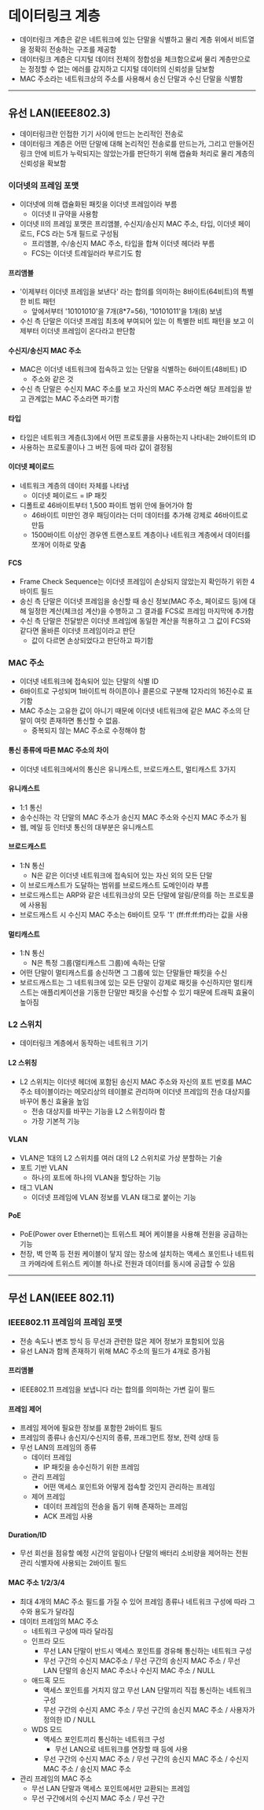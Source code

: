 # 데이터링크 계층

- 데이터링크 계층은 같은 네트워크에 있는 단말을 식별하고 물리 계층 위에서 비트열을 정확히 전송하는 구조를 제공함
- 데이터링크 계층은 디지털 데이터 전체의 정합성을 체크함으로써 물리 계층만으로는 정정할 수 없는 에러를 감지하고 디지털 데이터의
신뢰성을 담보함
- MAC 주소라는 네트워크상의 주소를 사용해서 송신 단말과 수신 단말을 식별함

------------

## 유선 LAN(IEEE802.3)

- 데이터링크란 인접한 기기 사이에 만드는 논리적인 전송로
- 데이터링크 계층은 어떤 단말에 대해 논리적인 전송로를 만드는가, 그리고 만들어진 링크 안에 비트가 누락되지는 않았는가를 판단하기 위해
캡슐화 처리로 물리 계층의 신뢰성을 확보함

### 이더넷의 프레임 포맷

- 이더넷에 의해 캡슐화된 패킷을 이더넷 프레임이라 부름
  - 이더넷 II 규약을 사용함
- 이더넷 II의 프레임 포맷은 프리앰블, 수신지/송신지 MAC 주소, 타입, 이더넷 페이로드, FCS 라는 5개 필드로 구성됨
  - 프리앰블, 수/송신지 MAC 주소, 타입을 합쳐 이더넷 헤더라 부름
  - FCS는 이더넷 트레일러라 부르기도 함

#### 프리앰블

- '이제부터 이더넷 프레임을 보낸다' 라는 합의를 의미하는 8바이트(64비트)의 특별한 비트 패턴
  - 앞에서부터 '10101010'을 7개(8*7=56), '10101011'을 1개(8) 보냄
- 수신 측 단말은 이더넷 프레임 최초에 부여되어 있는 이 특별한 비트 패턴을 보고 이제부터 이더넷 프레임이 온다라고 판단함

#### 수신지/송신지 MAC 주소

- MAC은 이더넷 네트워크에 접속하고 있는 단말을 식별하는 6바이트(48비트) ID
  - 주소와 같은 것
- 수신 측 단말은 수신지 MAC 주소를 보고 자신의 MAC 주소라면 해당 프레임을 받고 관계없는 MAC 주소라면 파기함

#### 타입

- 타입은 네트워크 계층(L3)에서 어떤 프로토콜을 사용하는지 나타내는 2바이트의 ID
- 사용하는 프로토콜이나 그 버전 등에 따라 값이 결정됨

#### 이더넷 페이로드

- 네트워크 계층의 데이터 자체를 나타냄
  - 이더넷 페이로드 = IP 패킷
- 디폴트로 46바이트부터 1,500 파이트 범위 안에 들어가야 함
  - 46바이트 미만인 경우 패딩이라는 더미 데이터를 추가해 강제로 46바이트로 만듬
  - 1500바이트 이상인 경우엔 트랜스포트 계층이나 네트워크 계층에서 데이터를 쪼개어 이하로 맞춤

#### FCS

- Frame Check Sequence는 이더넷 프레임이 손상되지 않았는지 확인하기 위한 4바이트 필드
- 송신 측 단말은 이더넷 프레임을 송신할 때 송신 정보(MAC 주소, 페이로드 등)에 대해 일정한 계산(체크섬 계산)을 수행하고 그 결과를
FCS로 프레임 마지막에 추가함
- 수신 측 단말은 전달받은 이더넷 프레임에 동일한 계산을 적용하고 그 값이 FCS와 같다면 올바른 이더넷 프레임이라고 판단
  - 값이 다르면 손상되었다고 판단하고 파기함

### MAC 주소

- 이더넷 네트워크에 접속되어 있는 단말의 식별 ID
- 6바이트로 구성되며 1바이트씩 하이픈이나 콜론으로 구분해 12자리의 16진수로 표기함
- MAC 주소는 고유한 값이 아니기 때문에 이더넷 네트워크에 같은 MAC 주소의 단말이 여럿 존재하면 통신할 수 없음.
  - 중복되지 않는 MAC 주소로 수정해야 함

#### 통신 종류에 따른 MAC 주소의 차이

- 이더넷 네트워크에서의 통신은 유니캐스트, 브로드캐스트, 멀티캐스트 3가지

#### 유니캐스트

- 1:1 통신
- 송수신하는 각 단말의 MAC 주소가 송신지 MAC 주소와 수신지 MAC 주소가 됨
- 웹, 메일 등 인터넷 통신의 대부분은 유니캐스트

#### 브로드캐스트

- 1:N 통신
  - N은 같은 이더넷 네트워크에 접속되어 있는 자신 외의 모든 단말
- 이 브로드캐스트가 도달하는 범위를 브로드캐스트 도메인이라 부름
- 브로드캐스트는 ARP와 같은 네트워크상의 모든 단말에 알림/문의를 하는 프로토콜에 사용됨
- 브로드캐스트 시 수신지 MAC 주소는 6바이트 모두 '1' (ff:ff:ff:ff)라는 값을 사용

#### 멀티캐스트

- 1:N 통신
  - N은 특정 그룹(멀티캐스트 그룹)에 속하는 단말
- 어떤 단말이 멀티캐스트를 송신하면 그 그룹에 있는 단말들만 패킷을 수신
- 보르드캐스트는 그 네트워크에 있는 모든 단말이 강제로 패킷을 수신하지만 멀티캐스트는 애플리케이션을 기동한 단말만 패킷을 수신할 수 있기 때문에
트래픽 효율이 높아짐

### L2 스위치

- 데이터링크 계층에서 동작하는 네트워크 기기

#### L2 스위칭

- L2 스위치는 이더넷 헤더에 포함된 송신지 MAC 주소와 자신의 포트 번호를 MAC 주소 테이블이라는 메모리상의 테이블로 관리하며
이더넷 프레임의 전송 대상지를 바꾸어 통신 효율을 높임
  - 전송 대상지를 바꾸는 기능을 L2 스위칭이라 함
  - 가장 기본적 기능

#### VLAN

- VLAN은 1대의 L2 스위치를 여러 대의 L2 스위치로 가상 분할하는 기술
- 포트 기반 VLAN
  - 하나의 포트에 하나의 VLAN을 할당하는 기능
- 태그 VLAN
  - 이더넷 프레임에 VLAN 정보를 VLAN 태그로 붙이는 기능

#### PoE

- PoE(Power over Ethernet)는 트위스트 페어 케이블을 사용해 전원을 공급하는 기능
- 천장, 벽 안쪽 등 전원 케이블이 닿지 않는 장소에 설치하는 액세스 포인트나 네트워크 카메라에 트위스트 케이블 하나로 전원과 데이터를
동시에 공급할 수 있음

------------

## 무선 LAN(IEEE 802.11)

### IEEE802.11 프레임의 프레임 포맷

- 전송 속도나 변조 방식 등 무선과 관련한 많은 제어 정보가 포함되어 있음
- 유선 LAN과 함께 존재하기 위해 MAC 주소의 필드가 4개로 증가됨

#### 프리앰블

- IEEE802.11 프레임을 보냅니다 라는 합의를 의미하는 가변 길이 필드

#### 프레임 제어

- 프레임 제어에 필요한 정보를 포함한 2바이트 필드
- 프레임의 종류나 송신지/수신지의 종류, 프래그먼트 정보, 전력 상태 등
- 무선 LAN의 프레임의 종류
  - 데이터 프레임
    - IP 패킷을 송수신하기 위한 프레임
  - 관리 프레임
    - 어떤 액세스 포인트와 어떻게 접속할 것인지 관리하는 프레임
  - 제어 프레임
    - 데이터 프레임의 전송을 돕기 위해 존재하는 프레임
    - ACK 프레임 사용

#### Duration/ID

- 무선 회선을 점유할 예정 시간의 알림이나 단말의 배터리 소비량을 제어하는 전원 관리 식별자에 사용되는 2바이트 필드

#### MAC 주소 1/2/3/4

- 최대 4개의 MAC 주소 필드를 가질 수 있어 프레임 종류나 네트워크 구성에 따라 그 수와 용도가 달라짐
- 데이터 프레임의 MAC 주소
  - 네트워크 구성에 따라 달라짐
  - 인프라 모드
    - 무선 LAN 단말이 반드시 액세스 포인트를 경유해 통신하는 네트워크 구성
    - 무선 구간의 수신지 MAC주소 / 무선 구간의 송신지 MAC 주소 / 무선 LAN 단말의 송신지 MAC 주소나 수신지 MAC 주소 / NULL
  - 애드혹 모드
    - 액세스 포인트를 거치지 않고 무선 LAN 단말끼리 직접 통신하는 네트워크 구성
    - 무선 구간의 수신지 AMC 주소 / 무선 구간의 송신지 MAC 주소 / 사용자가 정의한 ID / NULL
  - WDS 모드
    - 액세스 포인트끼리 통신하는 네트워크 구성
      - 무선 LAN으로 네트워크를 연장할 때 등에 사용
    - 무선 구간의 수신지 MAC 주소 / 무선 구간의 송신지 MAC 주소 / 수신지 MAC 주소 / 송신지 MAC 주소
- 관리 프레임의 MAC 주소
  - 무선 LAN 단말과 액세스 포인트에서만 교환되는 프레임
  - 무선 구간에서의 수신지 MAC 주소 / 무선 구간